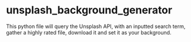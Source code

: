 # unsplash_background_generator
This python file will query the Unsplash API, with an inputted search term, gather a highly rated file, download it and set it as your background.
